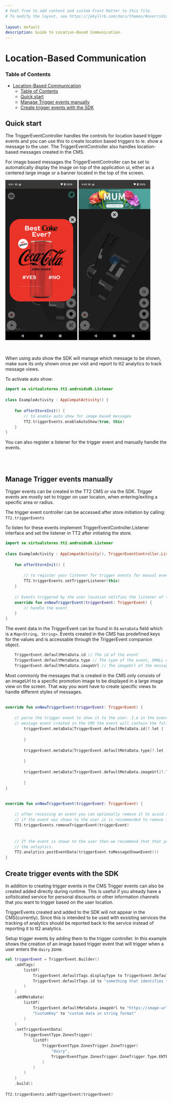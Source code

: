 ```yaml
---
# Feel free to add content and custom Front Matter to this file.
# To modify the layout, see https://jekyllrb.com/docs/themes/#overriding-theme-defaults

layout: default
description: Guide to Location-Based Communication.
---
```


# Location-Based Communication
### Table of Contents
- [Location-Based Communication](#location-based-communication)
    - [Table of Contents](#table-of-contents)
  - [Quick start](#quick-start)
  - [Manage Trigger events manually](#manage-trigger-events-manually)
  - [Create trigger events with the SDK](#create-trigger-events-with-the-sdk)

## Quick start
The TriggerEventController handles the controls for location based trigger events and you can use this to create location based triggers to ie. show a message to the user. The TriggerEventController also handles location-based messages created in the CMS.

For image based messages the TriggerEventController can be set to automatically display the image on top of the application ui, either as a centered large image or a banner located in the top of the screen.

<img align="top" src="../../res/android/location_based_communication/location-based-communication-centered.png" height="500" >
<img align="top" src="../../res/android/location_based_communication/location-based-communication-banner.png" height="500" >

<br/><br/>
When using auto show the SDK will manage which message to be shown, make sure its only shown once per visit and report to tt2 analytics to track message views.

To activate auto show: 
```kotlin
import se.virtualstores.tt2.androidsdk.Listener

class ExampleActivity : AppCompatActivity() {

    fun afterStoreInit() {
        // to enable auto show for image based messages
        TT2.triggerEvents.enableAutoShow(true, this)
    }
}
```


You can also register a listener for the trigger event and manually handle the events.


<br/><br/>



## Manage Trigger events manually
Trigger events can be created in the TT2 CMS or via the SDK. 
Trigger events are mostly set to trigger on user locaton, when entering/exiting a specific area or radius.

The trigger event controller can be accessed after store initiation by calling: `TT2.triggerEvents`

To listen for these events implement TriggerEventController.Listener interface and set the listener in TT2 after initiating the store.

```kotlin
import se.virtualstores.tt2.androidsdk.Listener

class ExampleActivity : AppCompatActivity(), TriggerEventController.Listener {

    fun afterStoreInit() {

        // to register your listener for trigger events for manual event management
        TT2.triggerEvents.setTriggerListener(this)
    }

    // Events triggered by the user location notifies the listener of the TriggerEvent.
    override fun onNewTriggerEvent(triggerEvent: TriggerEvent) {
        // handle the event
    }
}
```


The event data in the TriggerEvent can be found in its `metaData` field which is a `Map<String, String>`. Events created in the CMS has predefined keys for the values and is accessable through the TriggerEvent companion object.

```kotlin
    TriggerEvent.defaultMetaData.id // The id of the event
    TriggerEvent.defaultMetaData.type // The type of the event, SMALL or LARGE.
    TriggerEvent.defaultMetaData.imageUrl // The imageUrl of the message
```

Most commonly the messages that is created in the CMS only consists of an imageUrl to a specific promotion image to be displayed in a large image view on the screen. That way you wont have to create specific views to handle different styles of messages. 

```kotlin

override fun onNewTriggerEvent(triggerEvent: TriggerEvent) {
    
    // parse the trigger event to show it to the user. I.e in the event of an 
    // message event created in the CMS the event will contain the following metaData tags: 
        triggerEvent.metaData[TriggerEvent.defaultMetaData.id]?.let {
        
        }

        triggerEvent.metaData[TriggerEvent.defaultMetaData.type]?.let {
        
        }

        triggerEvent.metaData[TriggerEvent.defaultMetaData.imageUrl]?.let {
            
        }
}

```


```kotlin

override fun onNewTriggerEvent(triggerEvent: TriggerEvent) {
    
    // after receiving an event you can optionally remove it to avoid trigger it again during this visit
    // if the event was shown to the user it is recommended to remove it to avoid it again.
    TT2.triggerEvents.removeTriggerEvent(triggerEvent)


    // If the event is shown to the user then we recommend that that you also post the trigger event to 
    // the anlaytics.
    TT2.analytics.postEventData(triggerEvent.toMessageShownEvent())
}

```

## Create trigger events with the SDK
In addition to creating trigger events in the CMS Trigger events can also be created added directly during runtime.
This is useful if you already have a sofisticated service for personal discounts or other information channels that you want to trigger based on the user location.

TriggerEvents created and added to the SDK will not appear in the CMS(currently). Since this is intended to be used with exsisting services the tracking of analytics should be reported back to the service instead of reporting it to tt2 analytics.


Setup trigger events by adding them to the trigger controller.
In this example shows the creation of an image based trigger event that will trigger when a user enters the `dairy` zone.

```kotlin
val triggerEvent = TriggerEvent.Builder()
    .addTags(
        listOf(
            TriggerEvent.defaultTags.displayType to TriggerEvent.DefaultTags.DisplayType.IMAGE.name,
            TriggerEvent.defaultTags.id to "something that identifies the message",
        )
    )
    .addMetaData(
        listOf(
            TriggerEvent.defaultMetaData.imageUrl to "https://image-url.png",
            "CustomKey" to "custom data in string format"
        )
    )
    .setTriggerEventData(
        TriggerEventType.ZonesTrigger(
            listOf(
                TriggerEventType.ZonesTrigger.ZoneTrigger(
                    "dairy",
                    TriggerEventType.ZonesTrigger.ZoneTrigger.Type.ENTER
                )
            )
        )
    )
    .build()

TT2.triggerEvents.addTriggerEvent(triggerEvent)

```